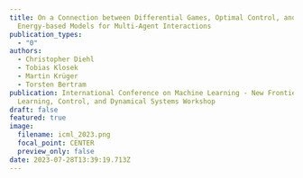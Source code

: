 ```yaml
---
title: On a Connection between Differential Games, Optimal Control, and
  Energy-based Models for Multi-Agent Interactions
publication_types:
  - "0"
authors:
  - Christopher Diehl
  - Tobias Klosek
  - Martin Krüger
  - Torsten Bertram
publication: International Conference on Machine Learning - New Frontiers in
  Learning, Control, and Dynamical Systems Workshop
draft: false
featured: true
image:
  filename: icml_2023.png
  focal_point: CENTER
  preview_only: false
date: 2023-07-28T13:39:19.713Z
---
```

